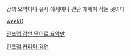 강의 요약이나 유사 에세이나 간단 에세이 적는 곳이다

[week0](../essay1.md)

[인프랩 강연 단어로 요약만](cto.md)

[인프랩 커리어 강연](inflab.md)